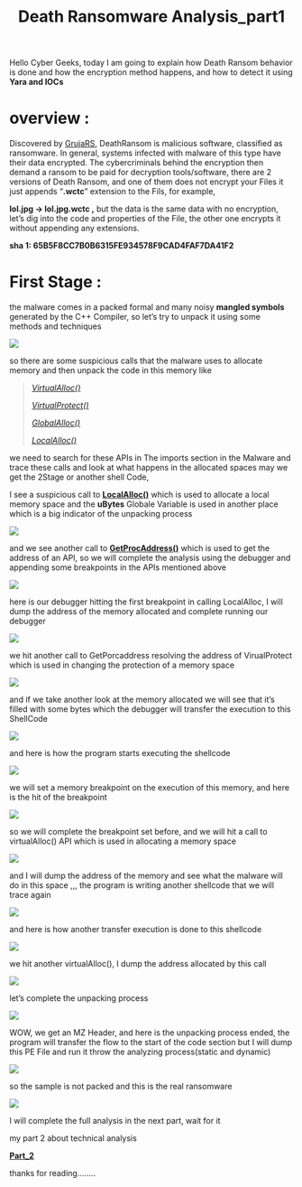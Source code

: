 ﻿---
title: "Death Ransomware Analysis_part1"
classes: wide
header:
  teaser: https://miro.medium.com/v2/resize:fit:1100/format:webp/1*LsLIUxvY0wj4bNMZo-ajsA.jpeg
ribbon: DodgerBlue
description: "First part for Analyzing Death Ransomware"
categories:
  - 
toc: true
---
Hello Cyber Geeks, today I am going to explain how Death Ransom behavior is done and how the encryption method happens, and how to detect it using **Yara and IOCs**

# overview :

Discovered by [GrujaRS](https://twitter.com/GrujaRS), DeathRansom is malicious software, classified as ransomware. In general, systems infected with malware of this type have their data encrypted. The cybercriminals behind the encryption then demand a ransom to be paid for decryption tools/software, there are 2 versions of Death Ransom, and one of them does not encrypt your Files it just appends “**.wctc**” extension to the Fils, for example,

**lol.jpg → lol.jpg.wctc ,** but the data is the same data with no encryption, let’s dig into the code and properties of the File, the other one encrypts it without appending any extensions.

**sha 1: 65B5F8CC7B0B6315FE934578F9CAD4FAF7DA41F2**

# First Stage :

the malware comes in a packed formal and many noisy **mangled symbols** generated by the C++ Compiler, so let’s try to unpack it using some methods and techniques

![](https://miro.medium.com/v2/resize:fit:875/1*hG0_3EfJKT8pV9w8RdTD9Q.png)

so there are some suspicious calls that the malware uses to allocate memory and then unpack the code in this memory like

> [_VirtualAlloc()_](https://learn.microsoft.com/en-us/windows/win32/api/memoryapi/nf-memoryapi-virtualalloc)
> 
> [_VirtualProtect()_](https://learn.microsoft.com/en-us/windows/win32/api/memoryapi/nf-memoryapi-virtualprotect)
> 
> [_GlobalAlloc()_](https://learn.microsoft.com/en-us/windows/win32/api/winbase/nf-winbase-globalalloc)
> 
> [_LocalAlloc()_](https://learn.microsoft.com/en-us/windows/win32/api/winbase/nf-winbase-localalloc)

we need to search for these APIs in The imports section in the Malware and trace these calls and look at what happens in the allocated spaces may we get the 2Stage or another shell Code,

I see a suspicious call to [**LocalAlloc()**](https://learn.microsoft.com/en-us/windows/win32/api/winbase/nf-winbase-localalloc)  which is used to allocate a local memory space and the **uBytes** Globale Variable is used in another place which is a big indicator of the unpacking process

![](https://miro.medium.com/v2/resize:fit:875/1*3ec0QdURwBa2Qsq4lY58hQ.png)

and we see another call to [**GetProcAddress()**](https://learn.microsoft.com/en-us/windows/win32/api/libloaderapi/nf-libloaderapi-getprocaddress) which is used to get the address of an API, so we will complete the analysis using the debugger and appending some breakpoints in the APIs mentioned above

![](https://miro.medium.com/v2/resize:fit:854/1*hH0z62uI_4H5FbpYaF8r9g.png)

here is our debugger hitting the first breakpoint in calling LocalAlloc, I will dump the address of the memory allocated and complete running our debugger

![](https://miro.medium.com/v2/resize:fit:875/1*KS0LSMFzYpPEhg9rHKn0bg.png)

we hit another call to GetPorcaddress resolving the address of VirualProtect which is used in changing the protection of a memory space

![](https://miro.medium.com/v2/resize:fit:875/1*TzeNcgMMczc9p5Ypkwgt5Q.png)

and if we take another look at the memory allocated we will see that it’s filled with some bytes which the debugger will transfer the execution to this ShellCode

![](https://miro.medium.com/v2/resize:fit:875/1*Xi1XlUJ-MWNRQpVMmccTbQ.png)

and here is how the program starts executing the shellcode

![](https://miro.medium.com/v2/resize:fit:875/1*shbTP5SdsMcQG2U9l8_jZQ.png)

we will set a memory breakpoint on the execution of this memory, and here is the hit of the breakpoint

![](https://miro.medium.com/v2/resize:fit:875/1*rl11dGnWg4c8p_axJhD6ZQ.png)

so we will complete the breakpoint set before, and we will hit a call to virtualAlloc() API which is used in allocating a memory space

![](https://miro.medium.com/v2/resize:fit:875/1*n5aJaOcwSFAONUR0D7dJYA.png)

and I will dump the address of the memory and see what the malware will do in this space ,,, the program is writing another shellcode that we will trace again

![](https://miro.medium.com/v2/resize:fit:875/1*KxPizn7lA0zdtYVPKXnaJA.png)

and here is how another transfer execution is done to this shellcode

![](https://miro.medium.com/v2/resize:fit:875/1*DljoQr1o2j6yChTsSUZxNw.png)

we hit another virtualAlloc(), I dump the address allocated by this call

![](https://miro.medium.com/v2/resize:fit:875/1*rgbRuPzlt5-mCm1beiSXgQ.png)

let’s complete the unpacking process

![](https://miro.medium.com/v2/resize:fit:875/1*kRGHO-jFZSO48Ndah02-rg.png)

WOW, we get an MZ Header, and here is the unpacking process ended, the program will transfer the flow to the start of the code section but I will dump this PE File and run it throw the analyzing process(static and dynamic)

![](https://miro.medium.com/v2/resize:fit:875/1*lC4cwx-jwtZNcqYlYWbnAg.png)

so the sample is not packed and this is the real ransomware

![](https://miro.medium.com/v2/resize:fit:875/1*aQvjlfkstporEaTE_mY97Q.png)

I will complete the full analysis in the next part, wait for it

my part 2 about technical analysis

[**Part_2**](https://medium.com/@farghly.mahmod66/death-ransomware-analysis-part-2-ec4bfb1c758f)

thanks for reading……..
